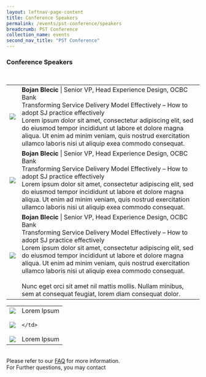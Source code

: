 ```yaml
---
layout: leftnav-page-content
title: Conference Speakers
permalink: /events/pst-conference/speakers
breadcrumb: PST Conference
collection_name: events
second_nav_title: "PST Conference"
---
```


### Conference Speakers

<br>
<!-- Speakers --> 
<table>
  <tr>
    <td>
      <a href="/events/learning-journeys/event-details/event-a"> <img src="/images/learning-journey-1.png" /> </a>
    </td>
    <td>
      <b>Bojan Blecic</b> | Senior VP, Head Experience Design, OCBC Bank <br>
    Transforming Service Delivery Model Effectively – How to adopt SJ practice effectively <br>
    Lorem ipsum dolor sit amet, consectetur adipiscing elit, sed do eiusmod tempor incididunt ut 
    labore et dolore magna aliqua. Ut enim ad minim veniam, quis nostrud exercitation ullamco laboris 
    nisi ut aliquip exea commodo consequat.
    <br>
    </td>
  </tr>
  <tr>
    <td>
      <img src="/images/learning-journey-2.png" />
    </td>
    <td>
     <b>Bojan Blecic</b> | Senior VP, Head Experience Design, OCBC Bank <br>
    Transforming Service Delivery Model Effectively – How to adopt SJ practice effectively <br>
    Lorem ipsum dolor sit amet, consectetur adipiscing elit, sed do eiusmod tempor incididunt ut 
    labore et dolore magna aliqua. Ut enim ad minim veniam, quis nostrud exercitation ullamco laboris 
    nisi ut aliquip exea commodo consequat.
    <br>
    </td>
  </tr>
  <tr>
    <td>
      <img src="/images/learning-journey-3.png" />
    </td>
    <td>
      <b>Bojan Blecic</b> | Senior VP, Head Experience Design, OCBC Bank <br>
    Transforming Service Delivery Model Effectively – How to adopt SJ practice effectively <br>
    Lorem ipsum dolor sit amet, consectetur adipiscing elit, sed do eiusmod tempor incididunt ut 
    labore et dolore magna aliqua. Ut enim ad minim veniam, quis nostrud exercitation ullamco laboris 
    nisi ut aliquip exea commodo consequat.
    <br>
      <br>Nunc eget orci sit amet nil mattis mollis. Nullam minibus, sem at consequat feugiat, lorem diam consequat dolor.
    </td>
  </tr>
</table>


<table>
  <tr>
    <td><a href="/events/learning-journeys/event-details/event-a"> <img src="/images/learning-journey-1.png" /> </a></td>
    <td>Lorem Ipsum</td>
  </tr>
  <tr>
    <td><a href="/events/learning-journeys/event-details/event-a"> <img src="/images/learning-journey-1.png" /> </a></td>
    <td>
    
    </td>
  </tr>
  <tr>
    <td><a href="/events/learning-journeys/event-details/event-a"> <img src="/images/learning-journey-1.png" /> </a></td>
    <td>Lorem Ipsum</td>
  </tr>
</table>

<br> 
Please refer to our <a href="url">FAQ</a> for more information. <br>
For Further questions, you may contact <XXX@tech.gov.sg> <br>

